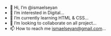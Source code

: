 - 👋 Hi, I’m @ismaelseyan
- 👀 I’m interested in Digital...
- 🌱 I’m currently learning HTML & CSS...
- 💞️ I’m looking to collaborate on all project...
- 📫 How to reach me ismaelseyan@gmail.com...

<!---
ismaelseyan/ismaelseyan is a ✨ special ✨ repository because its `README.md` (this file) appears on your GitHub profile.
You can click the Preview link to take a look at your changes.
--->
